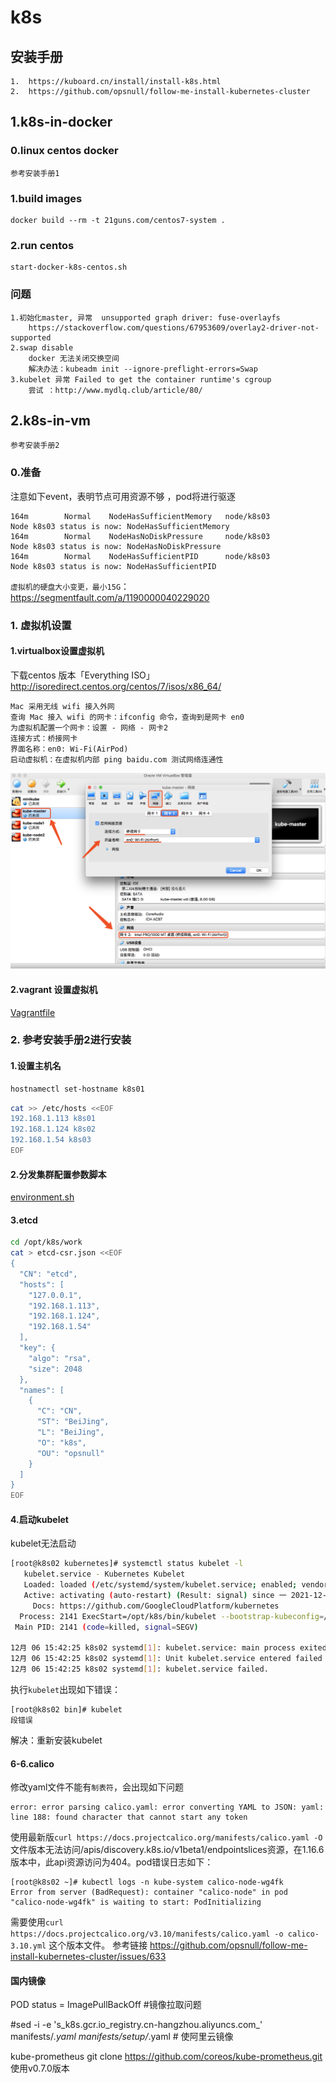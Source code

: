 # k8s

## 安装手册
	1.	https://kuboard.cn/install/install-k8s.html
	2.	https://github.com/opsnull/follow-me-install-kubernetes-cluster



## 1.k8s-in-docker

### 0.linux centos docker
	参考安装手册1
### 1.build images
	docker build --rm -t 21guns.com/centos7-system .
### 2.run centos
	start-docker-k8s-centos.sh

### 问题
	1.初始化master, 异常  unsupported graph driver: fuse-overlayfs
		https://stackoverflow.com/questions/67953609/overlay2-driver-not-supported
	2.swap disable
		docker 无法关闭交换空间
		解决办法：kubeadm init --ignore-preflight-errors=Swap
	3.kubelet 异常 Failed to get the container runtime's cgroup
		尝试 ：http://www.mydlq.club/article/80/



## 2.k8s-in-vm
	参考安装手册2
### 0.准备
注意如下event，表明节点可用资源不够 ，pod将进行驱逐
  ```
164m        Normal    NodeHasSufficientMemory   node/k8s03           Node k8s03 status is now: NodeHasSufficientMemory
164m        Normal    NodeHasNoDiskPressure     node/k8s03           Node k8s03 status is now: NodeHasNoDiskPressure
164m        Normal    NodeHasSufficientPID      node/k8s03           Node k8s03 status is now: NodeHasSufficientPID
  ```
  `虚拟机的硬盘大小变更，最小15G`：https://segmentfault.com/a/1190000040229020

### 1. 虚拟机设置

#### 1.virtualbox设置虚拟机
下载centos 版本「Everything ISO」 http://isoredirect.centos.org/centos/7/isos/x86_64/	

	Mac 采用无线 wifi 接入外网
	查询 Mac 接入 wifi 的网卡：ifconfig 命令，查询到是网卡 en0
	为虚拟机配置一个网卡：设置 - 网络 - 网卡2
	连接方式：桥接网卡
	界面名称：en0: Wi-Fi(AirPod)
	启动虚拟机：在虚拟机内部 ping baidu.com 测试网络连通性
![](./install-centos-on-virtualbox.png)

#### 2.vagrant 设置虚拟机
[Vagrantfile](vagrant/Vagrantfile) 

### 2. 参考安装手册2进行安装

#### 1.设置主机名
``` bash
hostnamectl set-hostname k8s01 
```
``` bash
cat >> /etc/hosts <<EOF
192.168.1.113 k8s01
192.168.1.124 k8s02
192.168.1.54 k8s03
EOF
```
#### 2.分发集群配置参数脚本
[environment.sh](manifests/environment.sh) 

#### 3.etcd

``` bash
cd /opt/k8s/work
cat > etcd-csr.json <<EOF
{
  "CN": "etcd",
  "hosts": [
    "127.0.0.1",
    "192.168.1.113",
    "192.168.1.124",
    "192.168.1.54"
  ],
  "key": {
    "algo": "rsa",
    "size": 2048
  },
  "names": [
    {
      "C": "CN",
      "ST": "BeiJing",
      "L": "BeiJing",
      "O": "k8s",
      "OU": "opsnull"
    }
  ]
}
EOF
```

#### 4.启动kubelet

kubelet无法启动
``` bash
[root@k8s02 kubernetes]# systemctl status kubelet -l
   kubelet.service - Kubernetes Kubelet
   Loaded: loaded (/etc/systemd/system/kubelet.service; enabled; vendor preset: disabled)
   Active: activating (auto-restart) (Result: signal) since 一 2021-12-06 15:42:25 CST; 4s ago
     Docs: https://github.com/GoogleCloudPlatform/kubernetes
  Process: 2141 ExecStart=/opt/k8s/bin/kubelet --bootstrap-kubeconfig=/etc/kubernetes/kubelet-bootstrap.kubeconfig --cert-dir=/etc/kubernetes/cert --network-plugin=cni --cni-conf-dir=/etc/cni/net.d --container-runtime=remote --container-runtime-endpoint=unix:///var/run/containerd/containerd.sock --root-dir=/data/k8s/k8s/kubelet --kubeconfig=/etc/kubernetes/kubelet.kubeconfig --config=/etc/kubernetes/kubelet-config.yaml --hostname-override=k8s02 --image-pull-progress-deadline=15m --volume-plugin-dir=/data/k8s/k8s/kubelet/kubelet-plugins/volume/exec/ --logtostderr=true --v=2 (code=killed, signal=SEGV)
 Main PID: 2141 (code=killed, signal=SEGV)

12月 06 15:42:25 k8s02 systemd[1]: kubelet.service: main process exited, code=killed, status=11/SEGV
12月 06 15:42:25 k8s02 systemd[1]: Unit kubelet.service entered failed state.
12月 06 15:42:25 k8s02 systemd[1]: kubelet.service failed.
```
执行`kubelet`出现如下错误：
```
[root@k8s02 bin]# kubelet
段错误
```
解决：重新安装kubelet

#### 6-6.calico
修改yaml文件不能有`制表符`，会出现如下问题
```
error: error parsing calico.yaml: error converting YAML to JSON: yaml: line 188: found character that cannot start any token
```
使用最新版`curl https://docs.projectcalico.org/manifests/calico.yaml -O`文件版本无法访问/apis/discovery.k8s.io/v1beta1/endpointslices资源，在1.16.6版本中，此api资源访问为404。pod错误日志如下：
```
[root@k8s02 ~]# kubectl logs -n kube-system calico-node-wg4fk
Error from server (BadRequest): container "calico-node" in pod "calico-node-wg4fk" is waiting to start: PodInitializing
```
需要使用`curl https://docs.projectcalico.org/v3.10/manifests/calico.yaml -o calico-3.10.yml` 这个版本文件。
参考链接
https://github.com/opsnull/follow-me-install-kubernetes-cluster/issues/633


#### 国内镜像

POD status = ImagePullBackOff #镜像拉取问题

#sed -i -e 's_k8s.gcr.io_registry.cn-hangzhou.aliyuncs.com_' manifests/*.yaml manifests/setup/*.yaml # 使阿里云镜像

kube-prometheus
git clone https://github.com/coreos/kube-prometheus.git
使用v0.7.0版本

